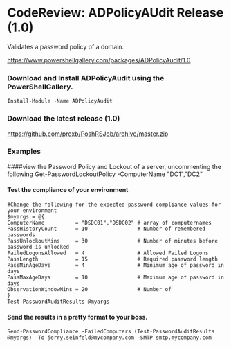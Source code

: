 #  CodeReview: ADPolicyAUdit Release (1.0)
Validates a password policy of a domain.

https://www.powershellgallery.com/packages/ADPolicyAudit/1.0

### Download and Install ADPolicyAudit using the PowerShellGallery. 

	Install-Module -Name ADPolicyAudit

### Download the latest release (1.0)
https://github.com/proxb/PoshRSJob/archive/master.zip

### Examples
####view the Password Policy and Lockout of a server, uncommenting the following
	Get-PasswordLockoutPolicy -ComputerName "DC1","DC2"  

#### Test the compliance of your environment
	#Change the following for the expected password compliance values for your environment
	$myargs = @{
	ComputerName          = "DSDC01","DSDC02" # array of computernames
	PassHistoryCount      = 10                # Number of remembered passwords
	PassUnlockoutMins     = 30                # Number of minutes before password is unlocked
	FailedLogonsAllowed   = 4                 # Allowed Failed Logons
	PassLength            = 15                # Required password length
	PassMinAgeDays        = 4                 # Minimum age of password in days
	PassMaxAgeDays        = 10                # Maximum age of password in days
	ObservationWindowMins = 20                # Number of 
	}
	Test-PasswordAuditResults @myargs

#### Send the results in a pretty format to your boss.
	Send-PasswordCompliance -FailedComputers (Test-PasswordAuditResults @myargs) -To jerry.seinfeld@mycompany.com -SMTP smtp.mycompany.com
	